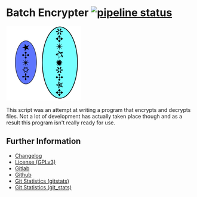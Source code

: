 # Batch Encrypter [![pipeline status](https://gitlab.namibsun.net/namboy94/batch-encrypter/badges/master/pipeline.svg)](https://gitlab.namibsun.net/namboy94/batch-encrypter/commits/master)

![Logo](resources/logo/logo-readme.png)

This script was an attempt at writing a program that encrypts and decrypts
files. Not a lot of development has actually taken place though and as a
result this program isn't really ready for use.

## Further Information

* [Changelog](https://gitlab.namibsun.net/namboy94/batch-encrypter/raw/master/CHANGELOG)
* [License (GPLv3)](https://gitlab.namibsun.net/namboy94/batch-encrypter/raw/master/LICENSE)
* [Gitlab](https://gitlab.namibsun.net/namboy94/batch-encrypter)
* [Github](https://github.com/namboy94/batch-encrypter)
* [Git Statistics (gitstats)](https://gitstats.namibsun.net/gitstats/batch-encrypter/index.html)
* [Git Statistics (git_stats)](https://gitstats.namibsun.net/git_stats/batch-encrypter/index.html)
